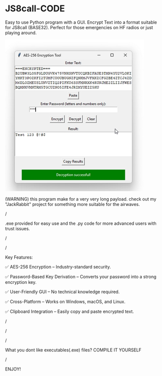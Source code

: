 # JS8call-CODE


Easy to use Python program with a GUI. Encrypt Text into a format suitable for JS8call (BASE32). Perfect for those emergencies on HF radios or just playing around.

![image alt](https://github.com/HFenjoyer/JS8call-CODE/blob/main/example.jpg?raw=true)

(WARNING) this program make for a very very long payload. check out my "JackRabbit" project for something more suitable for the airwaves.

/



.exe provided for easy use and the .py code for more advanced users with trust issues.

/

/



Key Features:

✅ AES-256 Encryption – Industry-standard security.

✅ Password-Based Key Derivation – Converts your password into a strong encryption key.

✅ User-Friendly GUI – No technical knowledge required.

✅ Cross-Platform – Works on Windows, macOS, and Linux.

✅ Clipboard Integration – Easily copy and paste encrypted text.

/

/

/

What you dont like executables(.exe) files? COMPILE IT YOURSELF

/




ENJOY!
